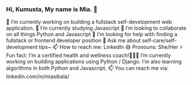 ### Hi, Kumusta, My name is Mia. 👋

<!-- **msibala/msibala** is a ✨ _special_ ✨ repository because its `README.md` (this file) appears on your GitHub profile.

Here are some ideas to get you started: -->
🔭 I’m currently working on building a fullstack self-development web application.
🌱 I’m currently studying Javascript
👯 I’m looking to collaborate on all things Python and Javascript
🤔 I’m looking for help with finding a fullstack or frontend developer position
💬 Ask me about self-care/self-development tips~
📫 How to reach me: LinkedIn
😄 Pronouns: She/Her
⚡ Fun fact: I'm a certified health and wellness coach!👩🏻‍💻 I’m currently working on building applications using Python / Django. I’m also learning algorithms in both Python and Javascript.
📫 You can reach me via: linkedin.com/in/miasibala/

